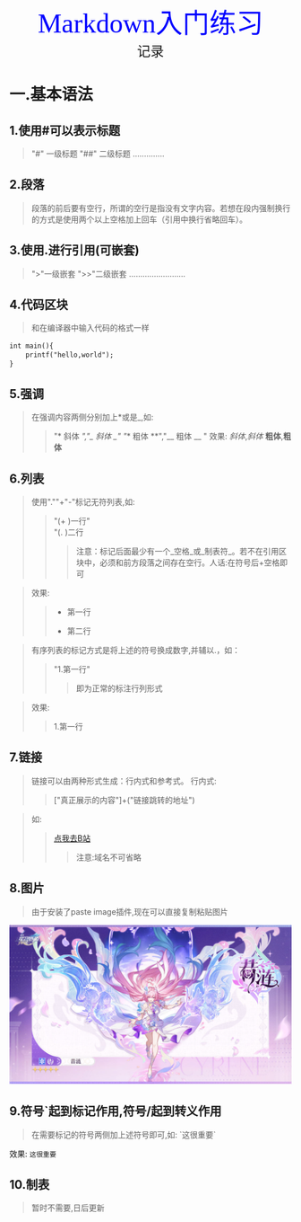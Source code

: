 <center><font face = "宋体" font color = blue size = 20>Markdown入门练习</font></center>

<center><font face = "黑体" size = 5>记录</font></center>

# 一.基本语法

## 1.使用#可以表示标题
> "#" 一级标题
> "##" 二级标题
> ..............

## 2.段落
>段落的前后要有空行，所谓的空行是指没有文字内容。若想在段内强制换行的方式是使用两个以上空格加上回车（引用中换行省略回车）。

## 3.使用.进行引用(可嵌套)
>">"一级嵌套
>">>"二级嵌套
>.........................

## 4.代码区块
>和在编译器中输入代码的格式一样

    int main(){    
        printf("hello,world");
    }    

## 5.强调
>在强调内容两侧分别加上*或是_,如:
>> "* 斜体 *","_ 斜体 _"
>> "** 粗体 **","__ 粗体 __ "
>效果:
>>*斜体*,_斜体_
>>**粗体**,__粗体__

## 6.列表
>使用".""+"-"标记无符列表,如:
>> "(+ )一行"   
"(. )二行
>>>注意：标记后面最少有一个_空格_或_制表符_。若不在引用区块中，必须和前方段落之间存在空行。人话:在符号后+空格即可

>效果:
>> + 第一行
>> - 第二行

>有序列表的标记方式是将上述的符号换成数字,并辅以.，如：
>>"1.第一行"
>>>即为正常的标注行列形式

>效果:
>> 1.第一行

## 7.链接
>链接可以由两种形式生成：行内式和参考式。
>行内式:
>>["真正展示的内容"]+("链接跳转的地址")

>如:
>>[点我去B站](https://www.bilibili.com)
>>>注意:域名不可省略

## 8.图片
>由于安装了paste image插件,现在可以直接复制粘贴图片

![alt text](5bb62b1e542ed91557e31714426c4930_2942857737639501212.jpg)

## 9.符号`起到标记作用,符号/起到转义作用
>在需要标记的符号两侧加上述符号即可,如:
\`这很重要`

效果:
`这很重要`
## 10.制表
>暂时不需要,日后更新
